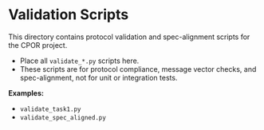 # Validation Scripts

This directory contains protocol validation and spec-alignment scripts for the CPOR project.

- Place all `validate_*.py` scripts here.
- These scripts are for protocol compliance, message vector checks, and spec-alignment, not for unit or integration tests.

**Examples:**
- `validate_task1.py`
- `validate_spec_aligned.py`
